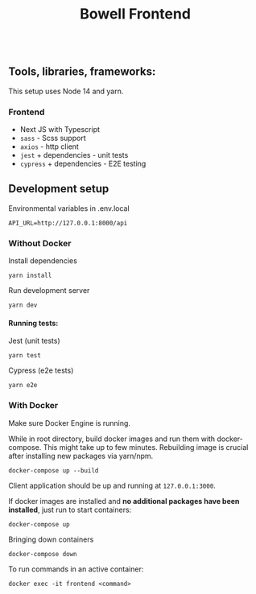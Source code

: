 <div align="center" style="padding-bottom: 20px">
    <h1>Bowell Frontend</h1>
    <img src="https://img.shields.io/badge/Next.js-%23000000.svg?&style=for-the-badge&logo=next.js&logoColor=white" alt=""/>
    <img src="https://img.shields.io/badge/React-20232A?style=for-the-badge&logo=react&logoColor=61DAFB" alt=""/>
    <img src="https://img.shields.io/badge/TypeScript-007ACC?style=for-the-badge&logo=typescript&logoColor=white" alt=""/>
    <img src="https://img.shields.io/badge/JavaScript-323330?style=for-the-badge&logo=javascript&logoColor=F7DF1E" alt=""/>    
    <img src="https://img.shields.io/badge/Sass-CC6699?style=for-the-badge&logo=sass&logoColor=white" alt=""/>
    <img src="https://img.shields.io/badge/Docker-2CA5E0?style=for-the-badge&logo=docker&logoColor=white" alt=""/>    
    <img src="https://img.shields.io/badge/Jest-C21325?style=for-the-badge&logo=jest&logoColor=white" alt=""/>
    <img src="https://img.shields.io/badge/Cypress-17202C?style=for-the-badge&logo=cypress&logoColor=white" alt=""/>
</div>

## Tools, libraries, frameworks:
This setup uses Node 14 and yarn.

### Frontend
- Next JS with Typescript
- `sass` - Scss support
- `axios` - http client
- `jest` + dependencies - unit tests
- `cypress` + dependencies - E2E testing


## Development setup
Environmental variables in .env.local
```
API_URL=http://127.0.0.1:8000/api
```

### Without Docker
Install dependencies
```shell
yarn install
```

Run development server
```shell
yarn dev
```

#### Running tests:
Jest (unit tests)
```shell
yarn test
```

Cypress (e2e tests)
```shell
yarn e2e
```

### With Docker
Make sure Docker Engine is running.

While in root directory, build docker images and run them with docker-compose. This might take up to few minutes. 
Rebuilding image is crucial after installing new packages via yarn/npm.


```shell script
docker-compose up --build
```

Client application should be up and running at `127.0.0.1:3000`.

If docker images are installed and **no additional packages have been installed**, just run to start containers:
```shell script
docker-compose up
```

Bringing down containers
```shell script
docker-compose down
```

To run commands in an active container:
```shell script
docker exec -it frontend <command>
```
